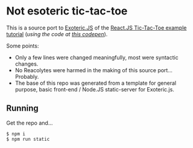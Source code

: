 # Not esoteric tic-tac-toe

This is a source port to [Exoteric.JS](https://github.com/c9fe/exoteric)
of the [React.JS Tic-Tac-Toe example tutorial](https://reactjs.org/tutorial/tutorial.html) (*using the code at [this codepen](https://codepen.io/gaearon/pen/LyyXgK?editors=)*). 

Some points:
- Only a few lines were changed meaningfully, most were syntactic changes. 
- No Reacolytes were harmed in the making of this source port... Probably.
- The base of this repo was generated from a template for general purpose, 
basic front-end / Node.JS static-server for Exoteric.js.

## Running

Get the repo and...

```shell
$ npm i
$ npm run static
```



